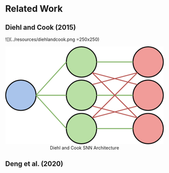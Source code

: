 # Related Work

## Diehl and Cook (2015)
![](../resources/diehlandcook.png =250x250)
<div align="center">
<img src="../resources/diehlandcook.png" alt="Diehl and Cook SNN">
<figcaption class="custom_caption" width="100" height="100">Diehl and Cook SNN Architecture</figcaption>
</div>

## Deng et al. (2020)
